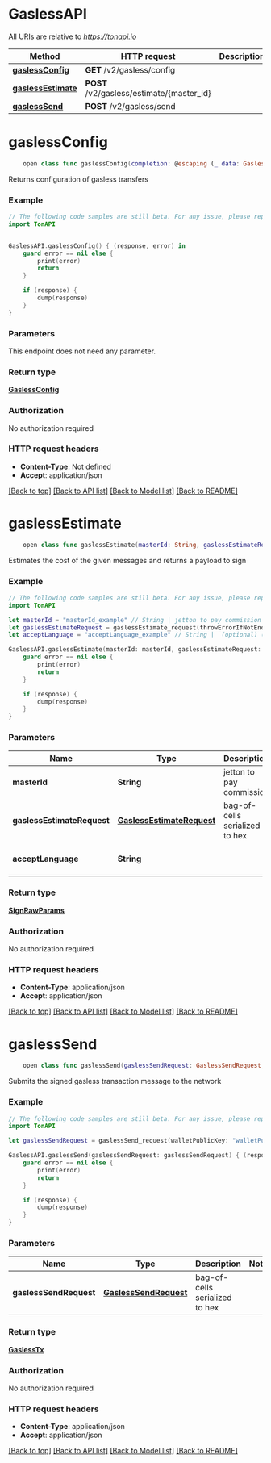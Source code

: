 # GaslessAPI

All URIs are relative to *https://tonapi.io*

Method | HTTP request | Description
------------- | ------------- | -------------
[**gaslessConfig**](GaslessAPI.md#gaslessconfig) | **GET** /v2/gasless/config | 
[**gaslessEstimate**](GaslessAPI.md#gaslessestimate) | **POST** /v2/gasless/estimate/{master_id} | 
[**gaslessSend**](GaslessAPI.md#gaslesssend) | **POST** /v2/gasless/send | 


# **gaslessConfig**
```swift
    open class func gaslessConfig(completion: @escaping (_ data: GaslessConfig?, _ error: Error?) -> Void)
```



Returns configuration of gasless transfers

### Example
```swift
// The following code samples are still beta. For any issue, please report via http://github.com/OpenAPITools/openapi-generator/issues/new
import TonAPI


GaslessAPI.gaslessConfig() { (response, error) in
    guard error == nil else {
        print(error)
        return
    }

    if (response) {
        dump(response)
    }
}
```

### Parameters
This endpoint does not need any parameter.

### Return type

[**GaslessConfig**](GaslessConfig.md)

### Authorization

No authorization required

### HTTP request headers

 - **Content-Type**: Not defined
 - **Accept**: application/json

[[Back to top]](#) [[Back to API list]](../README.md#documentation-for-api-endpoints) [[Back to Model list]](../README.md#documentation-for-models) [[Back to README]](../README.md)

# **gaslessEstimate**
```swift
    open class func gaslessEstimate(masterId: String, gaslessEstimateRequest: GaslessEstimateRequest, acceptLanguage: String? = nil, completion: @escaping (_ data: SignRawParams?, _ error: Error?) -> Void)
```



Estimates the cost of the given messages and returns a payload to sign

### Example
```swift
// The following code samples are still beta. For any issue, please report via http://github.com/OpenAPITools/openapi-generator/issues/new
import TonAPI

let masterId = "masterId_example" // String | jetton to pay commission
let gaslessEstimateRequest = gaslessEstimate_request(throwErrorIfNotEnoughJettons: false, returnEmulation: false, walletAddress: "walletAddress_example", walletPublicKey: "walletPublicKey_example", messages: [gaslessEstimate_request_messages_inner(boc: "boc_example")]) // GaslessEstimateRequest | bag-of-cells serialized to hex
let acceptLanguage = "acceptLanguage_example" // String |  (optional) (default to "en")

GaslessAPI.gaslessEstimate(masterId: masterId, gaslessEstimateRequest: gaslessEstimateRequest, acceptLanguage: acceptLanguage) { (response, error) in
    guard error == nil else {
        print(error)
        return
    }

    if (response) {
        dump(response)
    }
}
```

### Parameters

Name | Type | Description  | Notes
------------- | ------------- | ------------- | -------------
 **masterId** | **String** | jetton to pay commission | 
 **gaslessEstimateRequest** | [**GaslessEstimateRequest**](GaslessEstimateRequest.md) | bag-of-cells serialized to hex | 
 **acceptLanguage** | **String** |  | [optional] [default to &quot;en&quot;]

### Return type

[**SignRawParams**](SignRawParams.md)

### Authorization

No authorization required

### HTTP request headers

 - **Content-Type**: application/json
 - **Accept**: application/json

[[Back to top]](#) [[Back to API list]](../README.md#documentation-for-api-endpoints) [[Back to Model list]](../README.md#documentation-for-models) [[Back to README]](../README.md)

# **gaslessSend**
```swift
    open class func gaslessSend(gaslessSendRequest: GaslessSendRequest, completion: @escaping (_ data: GaslessTx?, _ error: Error?) -> Void)
```



Submits the signed gasless transaction message to the network

### Example
```swift
// The following code samples are still beta. For any issue, please report via http://github.com/OpenAPITools/openapi-generator/issues/new
import TonAPI

let gaslessSendRequest = gaslessSend_request(walletPublicKey: "walletPublicKey_example", boc: "boc_example") // GaslessSendRequest | bag-of-cells serialized to hex

GaslessAPI.gaslessSend(gaslessSendRequest: gaslessSendRequest) { (response, error) in
    guard error == nil else {
        print(error)
        return
    }

    if (response) {
        dump(response)
    }
}
```

### Parameters

Name | Type | Description  | Notes
------------- | ------------- | ------------- | -------------
 **gaslessSendRequest** | [**GaslessSendRequest**](GaslessSendRequest.md) | bag-of-cells serialized to hex | 

### Return type

[**GaslessTx**](GaslessTx.md)

### Authorization

No authorization required

### HTTP request headers

 - **Content-Type**: application/json
 - **Accept**: application/json

[[Back to top]](#) [[Back to API list]](../README.md#documentation-for-api-endpoints) [[Back to Model list]](../README.md#documentation-for-models) [[Back to README]](../README.md)

